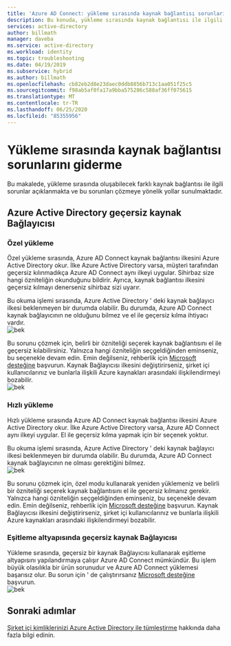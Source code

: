 ```yaml
---
title: 'Azure AD Connect: yükleme sırasında kaynak bağlantısı sorunlarını giderme | Microsoft Docs'
description: Bu konuda, yükleme sırasında kaynak bağlantısı ile ilgili sorunları gidermeye yönelik adımlar sağlanmaktadır.
services: active-directory
author: billmath
manager: daveba
ms.service: active-directory
ms.workload: identity
ms.topic: troubleshooting
ms.date: 04/19/2019
ms.subservice: hybrid
ms.author: billmath
ms.openlocfilehash: cb82eb2d8e23daec0ddb8856b713c1aa051f25c5
ms.sourcegitcommit: f98ab5af0fa17a9bba575286c588af36ff075615
ms.translationtype: MT
ms.contentlocale: tr-TR
ms.lasthandoff: 06/25/2020
ms.locfileid: "85355956"
---
```

# <a name="troubleshooting-source-anchor-issues-during-installation"></a>Yükleme sırasında kaynak bağlantısı sorunlarını giderme
Bu makalede, yükleme sırasında oluşabilecek farklı kaynak bağlantısı ile ilgili sorunlar açıklanmakta ve bu sorunları çözmeye yönelik yollar sunulmaktadır.

## <a name="invalid-source-anchor-in-azure-active-directory"></a>Azure Active Directory geçersiz kaynak Bağlayıcısı

### <a name="custom-installation"></a>Özel yükleme

Özel yükleme sırasında, Azure AD Connect kaynak bağlantısı ilkesini Azure Active Directory okur. İlke Azure Active Directory varsa, müşteri tarafından geçersiz kılınmadıkça Azure AD Connect aynı ilkeyi uygular. Sihirbaz size hangi özniteliğin okunduğunu bildirir. Ayrıca, kaynak bağlantısı ilkesini geçersiz kılmayı denerseniz sihirbaz sizi uyarır.

Bu okuma işlemi sırasında, Azure Active Directory ' deki kaynak bağlayıcı ilkesi beklenmeyen bir durumda olabilir. Bu durumda, Azure AD Connect kaynak bağlayıcının ne olduğunu bilmez ve el ile geçersiz kılma ihtiyacı vardır.</br>
![bek](media/tshoot-connect-source-anchor/source1.png)

Bu sorunu çözmek için, belirli bir özniteliği seçerek kaynak bağlantısını el ile geçersiz kılabilirsiniz. Yalnızca hangi özniteliğin seçgeldiğinden eminseniz, bu seçenekle devam edin. Emin değilseniz, rehberlik için [Microsoft desteğine](https://support.microsoft.com/contactus/) başvurun. Kaynak Bağlayıcısı ilkesini değiştirirseniz, şirket içi kullanıcılarınız ve bunlarla ilişkili Azure kaynakları arasındaki ilişkilendirmeyi bozabilir.</br>
![bek](media/tshoot-connect-source-anchor/source2.png)

### <a name="express-installation"></a>Hızlı yükleme
Hızlı yükleme sırasında Azure AD Connect kaynak bağlantısı ilkesini Azure Active Directory okur. İlke Azure Active Directory varsa, Azure AD Connect aynı ilkeyi uygular. El ile geçersiz kılma yapmak için bir seçenek yoktur.

Bu okuma işlemi sırasında, Azure Active Directory ' deki kaynak bağlayıcı ilkesi beklenmeyen bir durumda olabilir. Bu durumda, Azure AD Connect kaynak bağlayıcının ne olması gerektiğini bilmez.</br>
![bek](media/tshoot-connect-source-anchor/source3.png)

Bu sorunu çözmek için, özel modu kullanarak yeniden yüklemeniz ve belirli bir özniteliği seçerek kaynak bağlantısını el ile geçersiz kılmanız gerekir. Yalnızca hangi özniteliğin seçgeldiğinden eminseniz, bu seçenekle devam edin. Emin değilseniz, rehberlik için [Microsoft desteğine](https://support.microsoft.com/contactus/) başvurun. Kaynak Bağlayıcısı ilkesini değiştirirseniz, şirket içi kullanıcılarınız ve bunlarla ilişkili Azure kaynakları arasındaki ilişkilendirmeyi bozabilir.

### <a name="invalid-source-anchor-in-sync-engine"></a>Eşitleme altyapısında geçersiz kaynak Bağlayıcısı
Yükleme sırasında, geçersiz bir kaynak Bağlayıcısı kullanarak eşitleme altyapısını yapılandırmaya çalışır Azure AD Connect mümkündür. Bu işlem büyük olasılıkla bir ürün sorunudur ve Azure AD Connect yüklemesi başarısız olur. Bu sorun için ' de çalıştırırsanız [Microsoft desteğine](https://support.microsoft.com/contactus/) başvurun.</br>
![bek](media/tshoot-connect-source-anchor/source4.png)


## <a name="next-steps"></a>Sonraki adımlar
[Şirket içi kimliklerinizi Azure Active Directory ile tümleştirme](whatis-hybrid-identity.md) hakkında daha fazla bilgi edinin.
